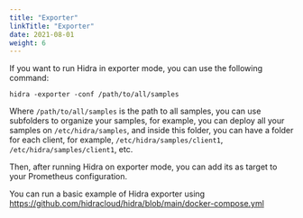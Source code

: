 ```yaml
---
title: "Exporter"
linkTitle: "Exporter"
date: 2021-08-01
weight: 6
---
```

If you want to run Hidra in exporter mode, you can use the following command:

    hidra -exporter -conf /path/to/all/samples

Where `/path/to/all/samples` is the path to all samples, you can use subfolders to organize your samples, for example, you can deploy all your samples on `/etc/hidra/samples`, and inside this folder, you can have a folder for each client, for example, `/etc/hidra/samples/client1`, `/etc/hidra/samples/client1`, etc.

Then, after running Hidra on exporter mode, you can add its as target to your Prometheus configuration.

You can run a basic example of Hidra exporter using https://github.com/hidracloud/hidra/blob/main/docker-compose.yml